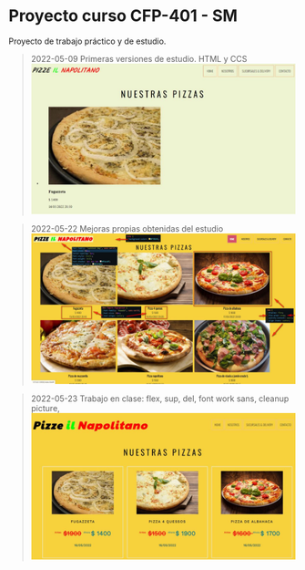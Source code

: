 # Proyecto curso CFP-401 - SM

Proyecto de trabajo práctico y de estudio.

> 2022-05-09 Primeras versiones de estudio. HTML y CCS
 ![Primera versión del proyecto de estudio.](/rd/pizze-v1.jpg "Vista primera versión")

> 2022-05-22 Mejoras propias obtenidas del estudio
 ![Mejoras en el proyecto de estudio.](/rd/pizze-v2.jpg "Vista con mejoras")

> 2022-05-23 Trabajo en clase: flex, sup, del, font work sans, cleanup picture, 
 ![Mejoras en el proyecto de estudio.](/rd/pizze-v3.jpg "Vista con mejoras")


